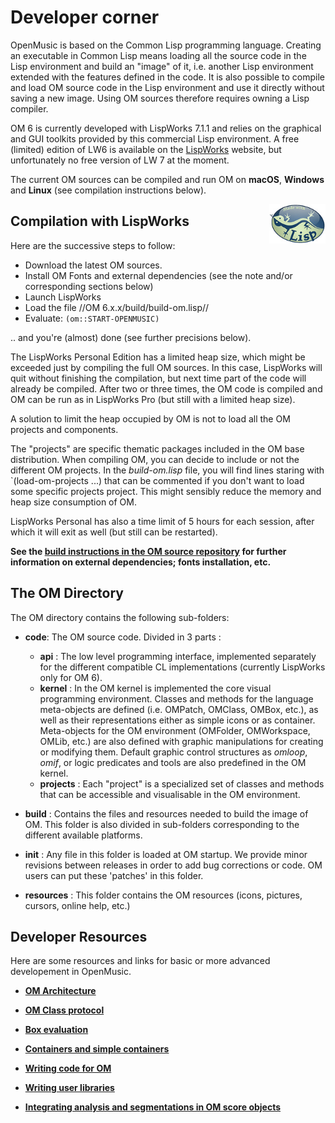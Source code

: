 # Developer corner

OpenMusic is based on the Common Lisp programming language. Creating an executable in Common Lisp means loading all the source code in the Lisp environment and build an "image" of it, i.e. another Lisp environment extended with the features defined in the code.
It is also possible to compile and load OM source code in the Lisp environment and use it directly without saving a new image. Using OM sources therefore requires owning a Lisp compiler.

OM 6 is currently developed with LispWorks 7.1.1 and relies on the graphical and GUI toolkits provided by this commercial Lisp environment. A free (limited) edition of LW6 is available on the [LispWorks](http://www.lispworks.com/) website, but unfortunately no free version of LW 7 at the moment.  

The current OM sources can be compiled and run OM on **macOS**, **Windows** and **Linux** (see compilation instructions below).


<img src="images/lisp.jpg" width="90px" align="right">

## Compilation with LispWorks

Here are the successive steps to follow:

- Download the latest OM sources.
- Install OM Fonts and external dependencies (see the note and/or corresponding sections below)
- Launch LispWorks
- Load the file //OM 6.x.x/build/build-om.lisp//
- Evaluate: `(om::START-OPENMUSIC)`

.. and you're (almost) done (see further precisions below).

The LispWorks Personal Edition has a limited heap size, which might be exceeded just by compiling the full OM sources. In this case, LispWorks will quit without finishing the compilation, but next time part of the code will already be compiled. After two or three times, the OM code is compiled and OM can be run as in LispWorks Pro (but still with a limited heap size).

A solution to limit the heap occupied by OM is not to load all the OM projects and components.

The "projects" are specific thematic packages included in the OM base distribution.
When compiling OM, you can decide to include or not the different OM projects.
In the _build-om.lisp_ file, you will find lines staring with `(load-om-projects ...) that can be commented if you don't want to load some specific projects project. This might sensibly reduce the memory and heap size consumption of OM.

LispWorks Personal has also a time limit of 5 hours for each session, after which it will exit as well (but still can be restarted).


**See the [build instructions in the OM source repository](https://github.com/openmusic-project/OM6/) for further information on external dependencies; fonts installation, etc.**


## The OM Directory

The OM directory contains the following sub-folders:

- **code**: The OM source code. Divided in 3 parts :
  - **api** : The low level programming interface, implemented separately for the different compatible CL implementations (currently LispWorks only for OM 6).
  -  **kernel** : In the OM kernel is implemented the core visual programming environment. Classes and methods for the language meta-objects are defined (i.e. OMPatch, OMClass, OMBox, etc.), as well as their representations either as simple icons or as container. Meta-objects for the OM environment (OMFolder, OMWorkspace, OMLib, etc.) are also defined with graphic manipulations for creating or modifying them. Default graphic control structures as _omloop_, _omif_, or logic predicates and tools are also predefined in the OM kernel.
  - **projects** : Each "project" is a specialized set of classes and methods that can be accessible and visualisable in the OM environment. 

- **build** : Contains the files and resources needed to build the image of OM.
This folder is also divided in sub-folders corresponding to the different available platforms.

- **init** : Any file in this folder is loaded at OM startup. We provide minor revisions between releases in order to add bug corrections or code. OM users can put these 'patches' in this folder.

- **resources** : This folder contains the OM resources (icons, pictures, cursors, online help, etc.)



## Developer Resources

Here are some resources and links for basic or more advanced developement in OpenMusic.

- **[OM Architecture](architecture)**    

- **[OM Class protocol](classprotocol)**    

- **[Box evaluation](evaluation)**    

- **[Containers and simple containers](containers)**     


- **[Writing code for OM](codeforom)**

- **[Writing user libraries](userlib)**

- **[Integrating analysis and segmentations in OM score objects](analysis)**




